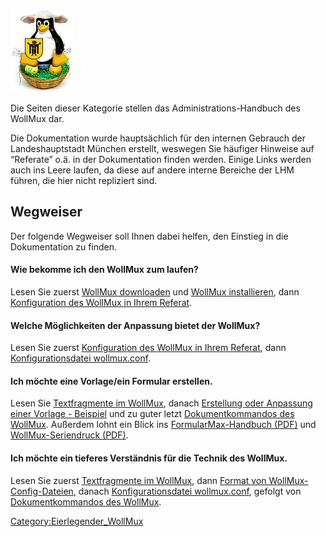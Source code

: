 ![Eierlegender WollMux](100px-Wollmux.jpg "Eierlegender WollMux")

Die Seiten dieser Kategorie stellen das Administrations-Handbuch des
WollMux dar.

Die Dokumentation wurde hauptsächlich für den internen Gebrauch der
Landeshauptstadt München erstellt, weswegen Sie häufiger Hinweise auf
“Referate” o.ä. in der Dokumentation finden werden. Einige Links werden
auch ins Leere laufen, da diese auf andere interne Bereiche der LHM
führen, die hier nicht repliziert sind.

Wegweiser
---------

Der folgende Wegweiser soll Ihnen dabei helfen, den Einstieg in die
Dokumentation zu finden.

#### Wie bekomme ich den WollMux zum laufen?

Lesen Sie zuerst [WollMux downloaden](Download.md "wikilink") und
[WollMux installieren](WollMux_installieren.md "wikilink"), dann
[Konfiguration des WollMux in Ihrem
Referat](Konfiguration_des_WollMux_in_Ihrem_Referat.md "wikilink").

#### Welche Möglichkeiten der Anpassung bietet der WollMux?

Lesen Sie zuerst [Konfiguration des WollMux in Ihrem
Referat](Konfiguration_des_WollMux_in_Ihrem_Referat.md "wikilink"), dann
[Konfigurationsdatei
wollmux.conf](Konfigurationsdatei_wollmux_conf.md "wikilink").

#### Ich möchte eine Vorlage/ein Formular erstellen.

Lesen Sie [Textfragmente im WollMux](Textfragmente_im_WollMux.md "wikilink"), danach [Erstellung oder Anpassung einer Vorlage - Beispiel](Erstellung_oder_Anpassung_einer_Vorlage_-_Beispiel.md "wikilink")
und zu guter letzt [Dokumentkommandos des WollMux](Dokumentkommandos_des_WollMux.md "wikilink"). Außerdem lohnt ein
Blick ins [FormularMax-Handbuch (PDF)](http://www.wollmux.net/wiki/images/8/8e/FormularMax_Handbuch.pdf)
und [WollMux-Seriendruck (PDF)](http://www.wollmux.net/files/WollMux_Seriendruck.pdf).

#### Ich möchte ein tieferes Verständnis für die Technik des WollMux.

Lesen Sie zuerst [Textfragmente im WollMux](Textfragmente_im_WollMux.md "wikilink"), dann [Format von WollMux-Config-Dateien](Format_von_WollMux-Config-Dateien.md "wikilink"),
danach [Konfigurationsdatei wollmux.conf](Konfigurationsdatei_wollmux_conf.md "wikilink"), gefolgt von
[Dokumentkommandos des WollMux](Dokumentkommandos_des_WollMux.md "wikilink").

<Category:Eierlegender_WollMux>

